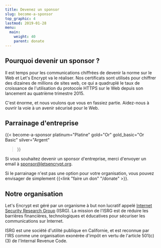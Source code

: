 ```yaml
---
title: Devenez un sponsor
slug: become-a-sponsor
top_graphic: 4
lastmod: 2019-01-28
menu:
  main:
    weight: 40
    parent: donate
---
```


## Pourquoi devenir un sponsor ?

Il est temps pour les communications chiffrées de devenir la norme sur le Web et Let's Encrypt va le réaliser. Nos certificats sont utilisés pour chiffrer des dizaines de millions de sites web, ce qui a quadruplé le taux de croissance de l'utilisation du protocole HTTPS sur le Web depuis son lancement au quatrième trimestre 2015.

 C'est énorme, et nous voulons que vous en fassiez partie. Aidez-nous à ouvrir la voie à un avenir sécurisé pour le Web.

## Parrainage d'entreprise

{{< become-a-sponsor
  platinum="Platine"
  gold="Or"
  gold_basic="Or Basic"
  silver="Argent"
>}}

Si vous souhaitez devenir un sponsor d'entreprise, merci d'envoyer un email à [sponsor@letsencrypt.org](mailto:sponsor@letsencrypt.org).

Si le parrainage n'est pas une option pour votre organisation, vous pouvez envisager de simplement {{<link "faire un don" "/donate" >}}.

## Notre organisation

Let's Encrypt est géré par un organisme à but non lucratif appelé [Internet Security Research Group](https://www.abetterinternet.org/) (ISRG). La mission de l'ISRG est de réduire les barrières financières, technologiques et éducatives pour sécuriser les communications sur Internet.

ISRG est une société d'utilité publique en Californie, et est reconnue par l'IRS comme une organisation exonérée d'impôt en vertu de l'article 501\(c\)(3) de l'Internal Revenue Code.

